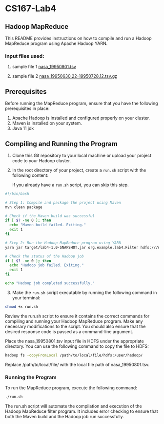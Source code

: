 # CS167-Lab4
## Hadoop MapReduce

This README provides instructions on how to compile and run a Hadoop MapReduce program using Apache Hadoop YARN.

### input files used:
1. sample file 1
   [nasa_19950801.tsv](nasa_19950801.tsv)

2. sample file 2
   [nasa_19950630.22-19950728.12.tsv.gz](https://drive.google.com/open?id=1pDNwfsx5jrAqaSy8AKEZyfubCE358L2p)


## Prerequisites

Before running the MapReduce program, ensure that you have the following prerequisites in place:

1. Apache Hadoop is installed and configured properly on your cluster.
2. Maven is installed on your system.
3. Java 11 jdk

## Compiling and Running the Program

1. Clone this Git repository to your local machine or upload your project code to your Hadoop cluster.

2. In the root directory of your project, create a `run.sh` script with the following content:
   
   If you already have a `run.sh` script, you can skip this step.

```bash
#!/bin/bash

# Step 1: Compile and package the project using Maven
mvn clean package

# Check if the Maven build was successful
if [ $? -ne 0 ]; then
  echo "Maven build failed. Exiting."
  exit 1
fi

# Step 2: Run the Hadoop MapReduce program using YARN
yarn jar target/lab4-1.0-SNAPSHOT.jar org.example.lab4.Filter hdfs:///user/<YourHDFSUsername>/nasa_19950801.tsv hdfs:///user/<YourHDFSUsername>/filter_output.tsv 200

# Check the status of the Hadoop job
if [ $? -ne 0 ]; then
  echo "Hadoop job failed. Exiting."
  exit 1
fi

echo "Hadoop job completed successfully."
```

3. Make the `run.sh` script executable by running the following command in your terminal:

```bash
chmod +x run.sh
```
Review the run.sh script to ensure it contains the correct commands for compiling and running your Hadoop MapReduce program. Make any necessary modifications to the script. You should also ensure that the desired response code is passed as a command-line argument.

Place the nasa_19950801.tsv input file in HDFS under the appropriate directory. You can use the following command to copy the file to HDFS:

```bash
hadoop fs -copyFromLocal /path/to/local/file/hdfs:/user/hadoop/
```

Replace /path/to/local/file/ with the local file path of nasa_19950801.tsv.

### Running the Program
To run the MapReduce program, execute the following command:

```bash
./run.sh
```
The run.sh script will automate the compilation and execution of the Hadoop MapReduce filter program. It includes error checking to ensure that both the Maven build and the Hadoop job run successfully.